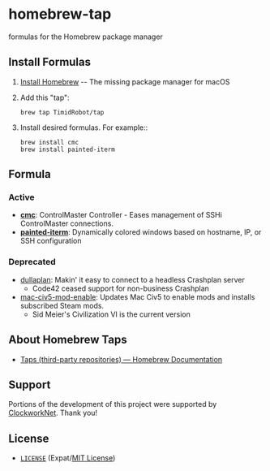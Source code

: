 # homebrew-tap

formulas for the Homebrew package manager


## Install Formulas

1. [Install Homebrew][brewinstall] -- The missing package manager for macOS
2. Add this "tap":
    ```shell
    brew tap TimidRobot/tap
    ```
3. Install desired formulas. For example::

    ```shell
    brew install cmc
    brew install painted-iterm
    ```

[brewinstall]:http://brew.sh/#install


## Formula


### Active

- **[cmc][cmc]**: ControlMaster Controller - Eases management of SSHi
  ControlMaster connections.
- **[painted-iterm][painted]**: Dynamically colored windows based on hostname,
  IP, or SSH configuration

[cmc]: https://github.com/TimidRobot/cmc
[painted]: https://github.com/TimidRobot/painted-iterm


### Deprecated

- [dullaplan][dullaplan]: Makin' it easy to connect to a headless Crashplan
  server
  - Code42 ceased support for non-business Crashplan
- [mac-civ5-mod-enable][civ5]: Updates Mac Civ5 to enable mods and installs
  subscribed Steam mods.
  - Sid Meier's Civilization VI is the current version

[dullaplan]: https://github.com/TimidRobot/dullaplan
[civ5]: https://github.com/TimidRobot/mac-civ5-mod-enable


## About Homebrew Taps

- [Taps (third-party repositories) — Homebrew Documentation][taps]

[taps]:https://docs.brew.sh/Taps


## Support

Portions of the development of this project were supported by
[ClockworkNet][Clockwork]. Thank you!

[Clockwork]: https://github.com/ClockworkNet


## License

- [`LICENSE`](LICENSE) (Expat/[MIT License][mit])

[mit]:http://www.opensource.org/licenses/MIT "The MIT License (MIT)"
